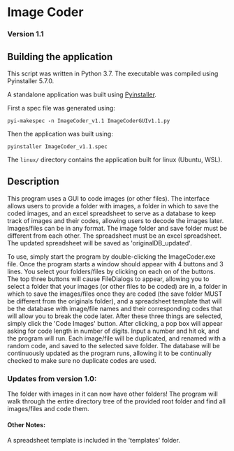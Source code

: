 # Image Coder

### Version 1.1

## Building the application

This script was written in Python 3.7. The executable was compiled using Pyinstaller 5.7.0.

A standalone application was built using [Pyinstaller](https://pyinstaller.org/en/stable/).

First a spec file was generated using:

`pyi-makespec -n ImageCoder_v1.1 ImageCoderGUIv1.1.py`

Then the application was built using:

`pyinstaller ImageCoder_v1.1.spec`

The `linux/` directory contains the application built for linux (Ubuntu, WSL).

## Description

This program uses a GUI to code images (or other files). The interface allows users to 
provide a folder with images, a folder in which to save the coded images,
and an excel spreadsheet to serve as a database to keep track of images and 
their codes, allowing users to decode the images later. 
Images/files can be in any format. The image folder and 
save folder must be different from each other. The spreadsheet must be 
an excel spreadsheet. The updated spreadsheet will be saved as
'originalDB_updated'. 

To use, simply start the program by double-clicking the ImageCoder.exe file. Once the program starts a window should appear with 4 buttons and 3 lines.
You select your folders/files by clicking on each on of the buttons. The top three buttons will cause FileDialogs
to appear, allowing you to select a folder that your images (or other files to be coded) are in, a folder in 
which to save the images/files once they are coded (the save folder MUST be different from the originals folder), 
and a spreadsheet template that will be the database with image/file names and their corresponding codes that 
will allow you to break the code later. After these three things are selected, simply click the 'Code Images' button.
After clicking, a pop box will appear asking for code length in number of digits. Input a number and hit ok, and 
the program will run. Each image/file will be duplicated, and renamed with a random code, and saved to the selected
save folder. The database will be continuously updated as the program runs, allowing it to be continually checked 
to make sure no duplicate codes are used.

### Updates from version 1.0:

The folder with images in it can now have other folders! The program will walk through the entire directory tree of the provided root folder and find all images/files and code them. 

#### Other Notes:

A spreadsheet template is included in the 'templates' folder.
